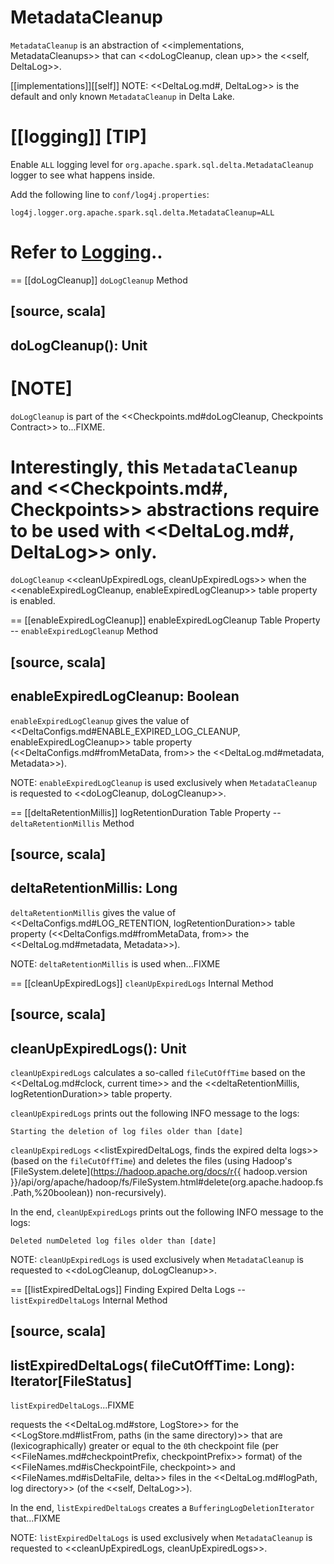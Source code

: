 # MetadataCleanup

`MetadataCleanup` is an abstraction of <<implementations, MetadataCleanups>> that can <<doLogCleanup, clean up>> the <<self, DeltaLog>>.

[[implementations]][[self]]
NOTE: <<DeltaLog.md#, DeltaLog>> is the default and only known `MetadataCleanup` in Delta Lake.

[[logging]]
[TIP]
====
Enable `ALL` logging level for `org.apache.spark.sql.delta.MetadataCleanup` logger to see what happens inside.

Add the following line to `conf/log4j.properties`:

```
log4j.logger.org.apache.spark.sql.delta.MetadataCleanup=ALL
```

Refer to [Logging](spark-logging.md)..
====

== [[doLogCleanup]] `doLogCleanup` Method

[source, scala]
----
doLogCleanup(): Unit
----

[NOTE]
====
`doLogCleanup` is part of the <<Checkpoints.md#doLogCleanup, Checkpoints Contract>> to...FIXME.

Interestingly, this `MetadataCleanup` and <<Checkpoints.md#, Checkpoints>> abstractions require to be used with <<DeltaLog.md#, DeltaLog>> only.
====

`doLogCleanup` <<cleanUpExpiredLogs, cleanUpExpiredLogs>> when the <<enableExpiredLogCleanup, enableExpiredLogCleanup>> table property is enabled.

== [[enableExpiredLogCleanup]] enableExpiredLogCleanup Table Property -- `enableExpiredLogCleanup` Method

[source, scala]
----
enableExpiredLogCleanup: Boolean
----

`enableExpiredLogCleanup` gives the value of <<DeltaConfigs.md#ENABLE_EXPIRED_LOG_CLEANUP, enableExpiredLogCleanup>> table property (<<DeltaConfigs.md#fromMetaData, from>> the <<DeltaLog.md#metadata, Metadata>>).

NOTE: `enableExpiredLogCleanup` is used exclusively when `MetadataCleanup` is requested to <<doLogCleanup, doLogCleanup>>.

== [[deltaRetentionMillis]] logRetentionDuration Table Property -- `deltaRetentionMillis` Method

[source, scala]
----
deltaRetentionMillis: Long
----

`deltaRetentionMillis` gives the value of <<DeltaConfigs.md#LOG_RETENTION, logRetentionDuration>> table property (<<DeltaConfigs.md#fromMetaData, from>> the <<DeltaLog.md#metadata, Metadata>>).

NOTE: `deltaRetentionMillis` is used when...FIXME

== [[cleanUpExpiredLogs]] `cleanUpExpiredLogs` Internal Method

[source, scala]
----
cleanUpExpiredLogs(): Unit
----

`cleanUpExpiredLogs` calculates a so-called `fileCutOffTime` based on the <<DeltaLog.md#clock, current time>> and the <<deltaRetentionMillis, logRetentionDuration>> table property.

`cleanUpExpiredLogs` prints out the following INFO message to the logs:

```
Starting the deletion of log files older than [date]
```

`cleanUpExpiredLogs` <<listExpiredDeltaLogs, finds the expired delta logs>> (based on the `fileCutOffTime`) and deletes the files (using Hadoop's [FileSystem.delete](https://hadoop.apache.org/docs/r{{ hadoop.version }}/api/org/apache/hadoop/fs/FileSystem.html#delete(org.apache.hadoop.fs.Path,%20boolean)) non-recursively).

In the end, `cleanUpExpiredLogs` prints out the following INFO message to the logs:

```
Deleted numDeleted log files older than [date]
```

NOTE: `cleanUpExpiredLogs` is used exclusively when `MetadataCleanup` is requested to <<doLogCleanup, doLogCleanup>>.

== [[listExpiredDeltaLogs]] Finding Expired Delta Logs -- `listExpiredDeltaLogs` Internal Method

[source, scala]
----
listExpiredDeltaLogs(
  fileCutOffTime: Long): Iterator[FileStatus]
----

`listExpiredDeltaLogs`...FIXME

requests the <<DeltaLog.md#store, LogStore>> for the <<LogStore.md#listFrom, paths (in the same directory)>> that are (lexicographically) greater or equal to the ``0``th checkpoint file (per <<FileNames.md#checkpointPrefix, checkpointPrefix>> format) of the <<FileNames.md#isCheckpointFile, checkpoint>> and <<FileNames.md#isDeltaFile, delta>> files in the <<DeltaLog.md#logPath, log directory>> (of the <<self, DeltaLog>>).

In the end, `listExpiredDeltaLogs` creates a `BufferingLogDeletionIterator` that...FIXME

NOTE: `listExpiredDeltaLogs` is used exclusively when `MetadataCleanup` is requested to <<cleanUpExpiredLogs, cleanUpExpiredLogs>>.
